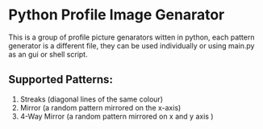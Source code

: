 # Python Profile Image Genarator

This is a group of profile picture genarators witten in python, each pattern generator is a different file, they can be used individually or using main.py as an gui or shell script.

## Supported Patterns: 

1. Streaks      (diagonal lines of the same colour)
2. Mirror       (a random pattern mirrored on the x-axis)
3. 4-Way Mirror      (a random pattern mirrored on x and y axis )

